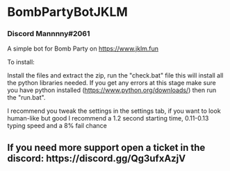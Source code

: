 # BombPartyBotJKLM
<h3>Discord Mannnny#2061</h3>

  
A simple bot for Bomb Party on https://www.jklm.fun

To install:
  
Install the files and extract the zip, run the "check.bat" file this will install all the python libraries needed. If you get any errors at this stage make sure you have python installed (https://www.python.org/downloads/) then run the "run.bat".
  
I recommend you tweak the settings in the settings tab, if you want to look human-like but good I recommend a 1.2 second starting time, 0.11-0.13 typing speed and a 8% fail chance

<h2> If you need more support open a ticket in the discord: https://discord.gg/Qg3ufxAzjV </h2>
